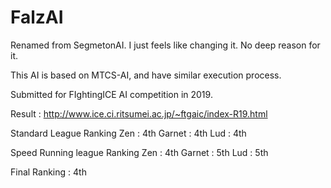 # FalzAI

Renamed from SegmetonAI. I just feels like changing it. No deep reason for it.

This AI is based on MTCS-AI, and have similar execution process.

Submitted for FIghtingICE AI competition in 2019.

Result : http://www.ice.ci.ritsumei.ac.jp/~ftgaic/index-R19.html

Standard League Ranking
Zen : 4th
Garnet : 4th
Lud : 4th

Speed Running league Ranking
Zen : 4th
Garnet : 5th
Lud : 5th

Final Ranking : 4th